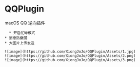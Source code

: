 # QQPlugin
macOS QQ 逆向插件

      * 开启忙碌模式
	* 消息防撤回
	* 大图片上传发送
    
    ![image](https://github.com/XiongJoJo/QQPlugin/Assets/1.jpg)
    ![image](https://github.com/XiongJoJo/QQPlugin/Assets/2.png)
    ![image](https://github.com/XiongJoJo/QQPlugin/Assets/3.png)
